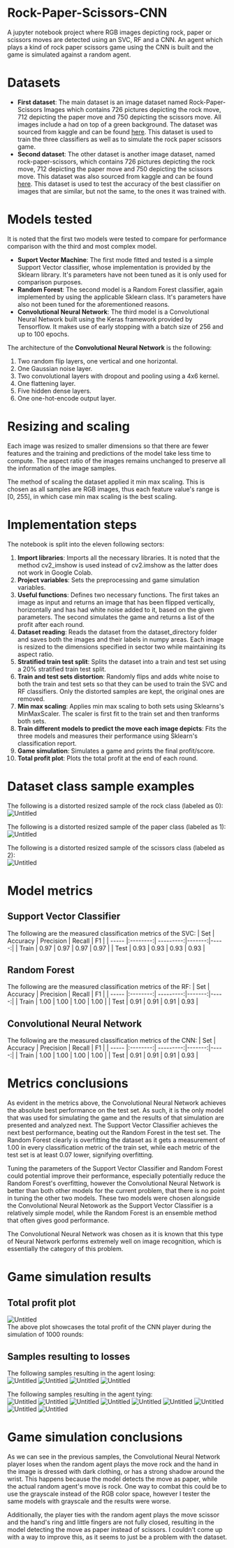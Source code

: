 # Rock-Paper-Scissors-CNN
A jupyter notebook project where RGB images depicting rock, paper or scissors moves are detected using an SVC, RF and a CNN. An agent which plays a kind of rock paper scissors game using the CNN is built and the game is simulated against a random agent.

# Datasets
- **First dataset**: The main dataset is an image dataset named Rock-Paper-Scissors Images which contains 726 pictures depicting the rock move, 712 depicting the paper move and 750 depicting the scissors move. All images include a had on top of a green background. The dataset was sourced from kaggle and can be found [here](https://www.kaggle.com/datasets/drgfreeman/rockpaperscissors). This dataset is used to train the three classifiers as well as to simulate the rock paper scissors game.
- **Second dataset**: The other dataset is another image dataset, named rock-paper-scissors, which contains 726 pictures depicting the rock move, 712 depicting the paper move and 750 depicting the scissors move. This dataset was also sourced from kaggle and can be found [here](https://www.kaggle.com/datasets/drgfreeman/rockpaperscissors). This dataset is used to test the accuracy of the best classifier on images that are similar, but not the same, to the ones it was trained with.

# Models tested
It is noted that the first two models were tested to compare for performance comparison with the third and most complex model.
- **Suport Vector Machine**: The first mode fitted and tested is a simple Support Vector classifier, whose implementation is provided by the Sklearn library. It's parameters have not been tuned as it is only used for comparison purposes.
- **Random Forest**: The second model is a Random Forest classifier, again implemented by using the applicable Sklearn class. It's parameters have also not been tuned for the aforementioned reasons.
- **Convolutional Neural Network**: The third model is a Convolutional Neural Network built using the Keras framework provided by Tensorflow. It makes use of early stopping with a batch size of 256 and up to 100 epochs.

The architecture of the **Convolutional Neural Network** is the following:
1. Two random flip layers, one vertical and one horizontal.
2. One Gaussian noise layer.
3. Two convolutional layers with dropout and pooling using a 4x6 kernel.
4. One flattening layer.
5. Five hidden dense layers.
6. One one-hot-encode output layer.

# Resizing and scaling
Each image was resized to smaller dimensions so that there are fewer features and the training and predictions of the model take less time to compute. The aspect ratio of the images remains unchanged to preserve all the information of the image samples.

The method of scaling the dataset applied it min max scaling. This is chosen as all samples are RGB images, thus each feature value's range is [0, 255], in which case min max scaling is the best scaling.

# Implementation steps
The notebook is split into the eleven following sectors:
1. **Import libraries**: Imports all the necessary libraries. It is noted that the method cv2_imshow is used instead of cv2.imshow as the latter does not work in Google Colab.
2. **Project variables**: Sets the preprocessing and game simulation variables.
3. **Useful functions**: Defines two necessary functions. The first takes an image as input and returns an image that has been flipped vertically, horizontally and has had white noise added to it, based on the given parameters. The second simulates the game and returns a list of the profit after each round.
4. **Dataset reading**: Reads the dataset from the dataset_directory folder and saves both the images and their labels in numpy areas. Each image is resized to the dimensions specified in sector two while maintaining its aspect ratio.
5. **Stratified train test split**: Splits the dataset into a train and test set using a 20% stratified train test split.
6. **Train and test sets distortion**: Randomly flips and adds white noise to both the train and test sets so that they can be used to train the SVC and RF classifiers. Only the distorted samples are kept, the original ones are removed.
7. **Min max scaling**: Applies min max scaling to both sets using Sklearns's MinMaxScaler. The scaler is first fit to the train set and then tranforms both sets.
8. **Train different models to predict the move each image depicts**: Fits the three models and measures their performance using Sklearn's classification report.
9. **Game simulation**: Simulates a game and prints the final profit/score.
10. **Total profit plot**: Plots the total profit at the end of each round.

# Dataset class sample examples
The following is a distorted resized sample of the rock class (labeled as 0):  
![Untitled](https://github.com/JohnOiko/Rock-Paper-Scissors-CNN/assets/72659858/756d4b9c-fd6e-4005-bc93-27a2e7601624)

The following is a distorted resized sample of the paper class (labeled as 1):  
![Untitled](https://github.com/JohnOiko/Rock-Paper-Scissors-CNN/assets/72659858/095a2280-cc03-49bf-a713-b0054465dba8)

The following is a distorted resized sample of the scissors class (labeled as 2):  
![Untitled](https://github.com/JohnOiko/Rock-Paper-Scissors-CNN/assets/72659858/6a97fd77-c62b-4e34-88e8-d4a63b324774)

# Model metrics
## Support Vector Classifier
The following are the measured classification metrics of the SVC:
| Set   | Accuracy | Precision | Recall | F1   |
| ----- |:--------:| ---------:|-------:|-----:|
| Train | 0.97     | 0.97      | 0.97   | 0.97 |
| Test  | 0.93     | 0.93      | 0.93   | 0.93 |

## Random Forest
The following are the measured classification metrics of the RF:
| Set   | Accuracy | Precision | Recall | F1   |
| ----- |:--------:| ---------:|-------:|-----:|
| Train | 1.00     | 1.00      | 1.00   | 1.00 |
| Test  | 0.91     | 0.91      | 0.91   | 0.93 |

## Convolutional Neural Network
The following are the measured classification metrics of the CNN:
| Set   | Accuracy | Precision | Recall | F1   |
| ----- |:--------:| ---------:|-------:|-----:|
| Train | 1.00     | 1.00      | 1.00   | 1.00 |
| Test  | 0.91     | 0.91      | 0.91   | 0.93 |

# Metrics conclusions
As evident in the metrics above, the Convolutional Neural Network achieves the absolute best performance on the test set. As such, it is the only model that was used for simulating the game and the results of that simulation are presented and analyzed next. The Support Vector Classifier achieves the next best performance, beating out the Random Forest in the test set. The Random Forest clearly is overfitting the dataset as it gets a measurement of 1.00 in every classification metric of the train set, while each metric of the test set is at least 0.07 lower, signifying overfitting.

Tuning the parameters of the Support Vector Classifier and Random Forest could potential improve their performance, especially potentially reduce the Random Forest's overfitting, however the Convolutional Neural Network is better than both other models for the current problem, that there is no point in tuning the other two models. These two models were chosen alongside the Convolutional Neural Netowork as the Support Vector Classifier is a relatively simple model, while the Random Forest is an ensemble method that often gives good performance.

The Convolutional Neural Network was chosen as it is known that this type of Neural Network performs extremely well on image recognition, which is essentially the category of this problem.

# Game simulation results
## Total profit plot
![Untitled](https://github.com/JohnOiko/Rock-Paper-Scissors-CNN/assets/72659858/19b982bb-bf38-4752-9ca3-c64dbfd54392)  
The above plot showcases the total profit of the CNN player during the simulation of 1000 rounds:

## Samples resulting to losses
The following samples resulting in the agent losing:  
![Untitled](https://github.com/JohnOiko/Rock-Paper-Scissors-CNN/assets/72659858/b35f1ded-106a-4fd9-8007-25d3d8a7a07d)
![Untitled](https://github.com/JohnOiko/Rock-Paper-Scissors-CNN/assets/72659858/3cc5d522-0699-4cba-9e9c-21f356e46c21)
![Untitled](https://github.com/JohnOiko/Rock-Paper-Scissors-CNN/assets/72659858/0647fe7d-38c7-4516-8053-c4ab3a869c95)
![Untitled](https://github.com/JohnOiko/Rock-Paper-Scissors-CNN/assets/72659858/aa3ad871-be55-499c-8983-a03155d94a2c)

The following samples resulting in the agent tying:  
![Untitled](https://github.com/JohnOiko/Rock-Paper-Scissors-CNN/assets/72659858/d0a7104f-2dca-47ea-baab-cbf9b16ff382)
![Untitled](https://github.com/JohnOiko/Rock-Paper-Scissors-CNN/assets/72659858/1b00572b-618a-400e-a729-7f655d60793b)
![Untitled](https://github.com/JohnOiko/Rock-Paper-Scissors-CNN/assets/72659858/ec34bc28-c307-41a0-b5fa-7e72dea29284)
![Untitled](https://github.com/JohnOiko/Rock-Paper-Scissors-CNN/assets/72659858/0b438f98-0961-4c46-911f-0f2bc5fca58e)
![Untitled](https://github.com/JohnOiko/Rock-Paper-Scissors-CNN/assets/72659858/18cd60af-8b62-45b7-958e-2c41a333c5a4)
![Untitled](https://github.com/JohnOiko/Rock-Paper-Scissors-CNN/assets/72659858/230ffcc9-ed71-4404-b632-0db25a9cee97)
![Untitled](https://github.com/JohnOiko/Rock-Paper-Scissors-CNN/assets/72659858/b8868d3e-a85e-4b90-a803-5ee990712942)
![Untitled](https://github.com/JohnOiko/Rock-Paper-Scissors-CNN/assets/72659858/408fea7c-a479-4135-95c2-a3a892d732bf)
![Untitled](https://github.com/JohnOiko/Rock-Paper-Scissors-CNN/assets/72659858/6c63f460-9926-45eb-baed-008a02add605)

# Game simulation conclusions
As we can see in the previous samples, the Convolutional Neural Network player loses when the random agent plays the move rock and the hand in the image is dressed with dark clothing, or has a strong shadow around the wrist. This happens because the model detects the move as paper, while the actual random agent's move is rock. One way to combat this could be to use the grayscale instead of the RGB color space, however I tester the same models with grayscale and the results were worse.

Additionally, the player ties with the random agent plays the move scissor and the hand's ring and little fingers are not fully closed, resulting in the model detecting the move as paper instead of scissors. I couldn't come up with a way to improve this, as it seems to just be a problem with the dataset.













